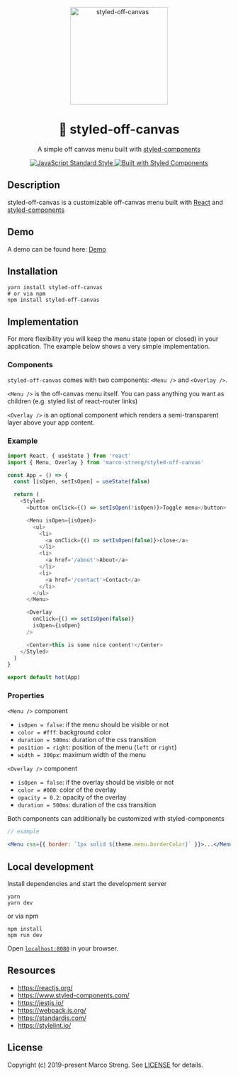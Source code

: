 <p align="center">
  <img src="https://raw.githubusercontent.com/marco-streng/styled-off-canvas/master/logo.png" width="220" alt="styled-off-canvas">
</p>

<h1 align="center">
   💅 styled-off-canvas
</h1>

<p align="center">
  A simple off canvas menu built with <a href="https://www.styled-components.com/" target="_blank">styled-components</a>
</p>

<p align="center">
  <a href="https://standardjs.com">
    <img alt="JavaScript Standard Style" src="https://img.shields.io/badge/code_style-standard-brightgreen.svg">
  </a>
  <a href="https://www.styled-components.com/">
    <img alt="Built with Styled Components" src="https://img.shields.io/badge/built%20with-styled%20components-db7093.svg">
  </a>
</p>

## Description

styled-off-canvas is a customizable off-canvas menu built with [React](https://reactjs.org/) and [styled-components](https://www.styled-components.com/)

## Demo

A demo can be found here: <a href="http://marcostreng.com/styled-off-canvas">Demo</a>

## Installation

```
yarn install styled-off-canvas
# or via npm
npm install styled-off-canvas
```

## Implementation

For more flexibility you will keep the menu state (open or closed) in your application. The example below shows a very simple implementation.

### Components

`styled-off-canvas` comes with two components: `<Menu />` and `<Overlay />`.

`<Menu />` is the off-canvas menu itself. You can pass anything you want as children (e.g. styled list of react-router links)

`<Overlay />` is an optional component which renders a semi-transparent layer above your app content.

### Example

```javascript
import React, { useState } from 'react'
import { Menu, Overlay } from 'marco-streng/styled-off-canvas'

const App = () => {
  const [isOpen, setIsOpen] = useState(false)

  return (
    <Styled>
      <button onClick={() => setIsOpen(!isOpen)}>Toggle menu</button>

      <Menu isOpen={isOpen}>
        <ul>
          <li>
            <a onClick={() => setIsOpen(false)}>close</a>
          </li>
          <li>
            <a href='/about'>About</a>
          </li>
          <li>
            <a href='/contact'>Contact</a>
          </li>
        </ul>
      </Menu>

      <Overlay
        onClick={() => setIsOpen(false)}
        isOpen={isOpen}
      />

      <Center>this is some nice content!</Center>
    </Styled>
  )
}

export default hot(App)
```

### Properties

`<Menu />` component

* `isOpen = false`: if the menu should be visible or not
* `color = #fff`: background color
* `duration = 500ms`: duration of the css transition
* `position = right`: position of the menu (`left` or `right`)
* `width = 300px`: maximum width of the menu

`<Overlay />` component

* `isOpen = false`: if the overlay should be visible or not
* `color = #000`: color of the overlay
* `opacity = 0.2`: opacity of the overlay
* `duration = 500ms`: duration of the css transition

Both components can additionally be customized with styled-components

```jsx
// example

<Menu css={{ border: `1px solid ${theme.menu.borderColor}` }}>...</Menu>
```

## Local development

Install dependencies and start the development server

```
yarn
yarn dev
```

or via npm

```
npm install
npm run dev
```

Open [`localhost:8080`](http://localhost:8080) in your browser.

## Resources

* https://reactjs.org/
* https://www.styled-components.com/
* https://jestjs.io/
* https://webpack.js.org/
* https://standardjs.com/
* https://stylelint.io/

## License

Copyright (c) 2019-present Marco Streng. See [LICENSE](./LICENSE.md) for details.
